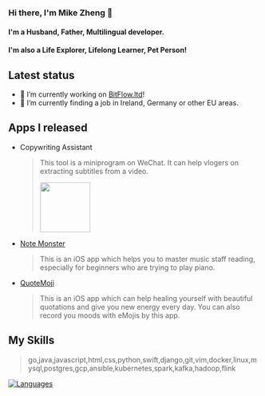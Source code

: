 ### Hi there, I'm Mike Zheng :wave:

#### I'm a Husband, Father, Multilingual developer.
#### I'm also a Life Explorer, Lifelong Learner, Pet Person!

## Latest status
- 🔭 I’m currently working on [BitFlow.ltd](https://bitflow.ltd)!
- 🌱 I’m currently finding a job in Ireland, Germany or other EU areas.

## Apps I released
- Copywriting Assistant
  > This tool is a miniprogram on WeChat. It can help vlogers on extracting subtitles from a video.
  >
  > <img src="https://user-images.githubusercontent.com/4115097/209501479-b9e50e43-7509-45d6-a7ef-35c3f3078f00.jpg" width="100px" />
- [Note Monster](https://apps.apple.com/us/app/%E6%80%AA%E5%85%BD%E9%9F%B3%E7%AC%A6-%E4%BA%94%E7%BA%BF%E8%B0%B1%E8%AF%86%E8%B0%B1%E7%BB%83%E4%B9%A0%E5%8D%A1/id1641497474)
  > This is an iOS app which helps you to master music staff reading, especially for beginners who are trying to play piano.
- [QuoteMoji](https://apps.apple.com/us/app/%E5%8F%AF%E6%B2%90%E5%BF%83%E6%83%85%E8%AF%AD%E5%BD%95/id6444787701)
  > This is an iOS app which can help healing yourself with beautiful quotations and give you new energy every day. You can also record you moods with eMojis by this app.

## My Skills
> go,java,javascript,html,css,python,swift,django,git,vim,docker,linux,mysql,postgres,gcp,ansible,kubernetes,spark,kafka,hadoop,flink
>

[![Languages](https://skillicons.dev/icons?i=go,java,javascript,html,css,python,swift,django,git,vim,docker,linux,mysql,postgres,gcp,ansible,kubernetes,spark,kafka,hadoop,flink)](https://skillicons.dev)
